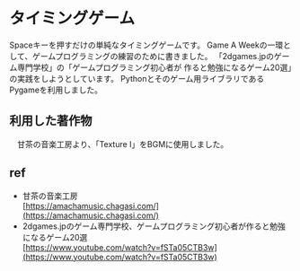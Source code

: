# タイミングゲーム

 Spaceキーを押すだけの単純なタイミングゲームです。
 Game A Weekの一環として、ゲームプログラミングの練習のために書きました。
 「2dgames.jpのゲーム専門学校」の「ゲームプログラミング初心者が
 作ると勉強になるゲーム20選」の実践をしようとしています。
 Pythonとそのゲーム用ライブラリであるPygameを利用しました。


## 利用した著作物
　甘茶の音楽工房より、「Texture Ⅰ」をBGMに使用しました。


## ref 
* 甘茶の音楽工房<br>
[https://amachamusic.chagasi.com/](https://amachamusic.chagasi.com/) 
* 2dgames.jpのゲーム専門学校、ゲームプログラミング初心者が作ると勉強になるゲーム20選<br>
[https://www.youtube.com/watch?v=fSTa05CTB3w](https://www.youtube.com/watch?v=fSTa05CTB3w)


